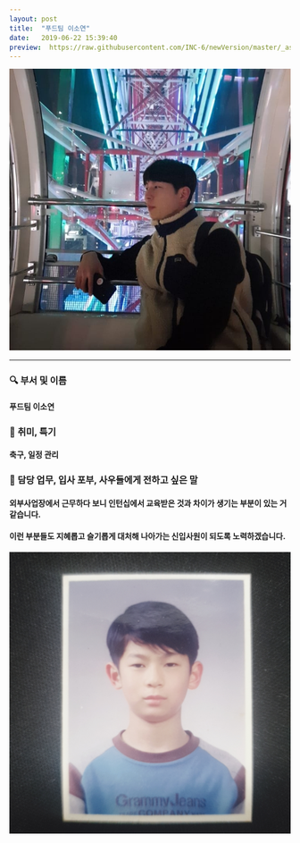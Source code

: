 ```yaml
---
layout: post
title:  "푸드팀 이소연"
date:   2019-06-22 15:39:40
preview:  https://raw.githubusercontent.com/INC-6/newVersion/master/_asset/%EB%8F%99%EA%B8%B0%EC%82%AC%EC%A7%84/191922.jpg
---
```


![Picture 1](https://raw.githubusercontent.com/INC-6/INC-6.github.io/master/_asset/%EC%85%80%EC%B9%B4/%EC%86%8C%EC%97%B01.jpg)

---

### 🔍 **부서 및 이름**
    
#### 푸드팀 이소연

### 🔔 **취미, 특기**

#### 축구, 일정 관리

### 🔔 **담당 업무, 입사 포부, 사우들에게 전하고 싶은 말**
 
#### 외부사업장에서 근무하다 보니 인턴십에서 교육받은 것과 차이가 생기는 부분이 있는 거 같습니다.
  
#### 이런 부분들도 지혜롭고 슬기롭게 대처해 나아가는 신입사원이 되도록 노력하겠습니다.

![Picture 1](https://raw.githubusercontent.com/INC-6/INC-6.github.io/master/_asset/%EC%85%80%EC%B9%B4/%EC%86%8C%EC%97%B02.jpg)

